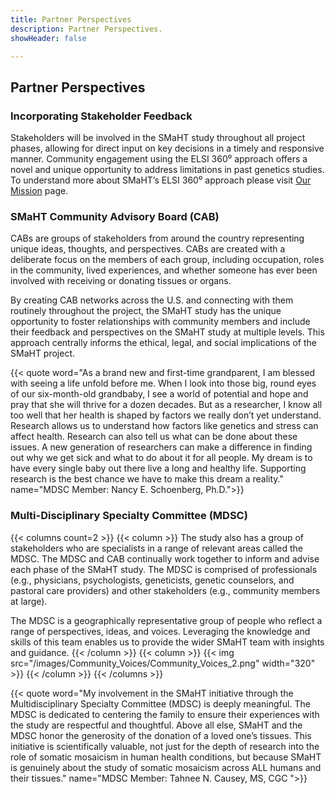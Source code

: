 ```yaml
---
title: Partner Perspectives
description: Partner Perspectives.
showHeader: false

---
```


## Partner Perspectives

### Incorporating Stakeholder Feedback

Stakeholders will be involved in the SMaHT study throughout all project phases, allowing for direct input on key decisions in a timely and responsive manner. Community engagement using the ELSI 360⁰ approach offers a novel and unique opportunity to address limitations in past genetics studies. To understand more about SMaHT’s ELSI 360⁰ approach please visit [Our Mission](/our-mission/) page.

### SMaHT Community Advisory Board (CAB)

CABs are groups of stakeholders from around the country representing unique ideas, thoughts, and perspectives. CABs are created with a deliberate focus on the members of each group, including occupation, roles in the community, lived experiences, and whether someone has ever been involved with receiving or donating tissues or organs.

By creating CAB networks across the U.S. and connecting with them routinely throughout the project, the SMaHT study has the unique opportunity to foster relationships with community members and include their feedback and perspectives on the SMaHT study at multiple levels. This approach centrally informs the ethical, legal, and social implications of the SMaHT project.

{{< quote word="As a brand new and first-time grandparent, I am blessed with seeing a life unfold before me. When I look into those big, round eyes of our six-month-old grandbaby, I see a world of potential and hope and pray that she will thrive for a dozen decades. But as a researcher, I know all too well that her health is shaped by factors we really don’t yet understand. Research allows us to understand how factors like genetics and stress can affect health. Research can also tell us what can be done about these issues. A new generation of researchers can make a difference in finding out why we get sick and what to do about it for all people. My dream is to have every single baby out there live a long and healthy life. Supporting research is the best chance we have to make this dream a reality." name="MDSC Member: Nancy E. Schoenberg, Ph.D.">}}

### Multi-Disciplinary Specialty Committee (MDSC)

{{< columns count=2 >}}
{{< column >}}
The study also has a group of stakeholders who are specialists in a range of relevant areas called the MDSC. The MDSC and CAB continually work together to inform and advise each phase of the SMaHT study. The MDSC is comprised of professionals (e.g., physicians, psychologists, geneticists, genetic counselors, and pastoral care providers) and other stakeholders (e.g., community members at large).

The MDSC is a geographically representative group of people who reflect a range of perspectives, ideas, and voices. Leveraging the knowledge and skills of this team enables us to provide the wider SMaHT team with insights and guidance.
{{< /column >}}
{{< column >}}
{{< img src="/images/Community_Voices/Community_Voices_2.png" width="320" >}}
{{< /column >}}
{{< /columns >}}


{{< quote word="My involvement in the SMaHT initiative through the Multidisciplinary Specialty Committee (MDSC) is deeply meaningful. The MDSC is dedicated to centering the family to ensure their experiences with the study are respectful and thoughtful. Above all else, SMaHT and the MDSC honor the generosity of the donation of a loved one’s tissues. This initiative is scientifically valuable, not just for the depth of research into the role of somatic mosaicism in human health conditions, but because SMaHT is genuinely about the study of somatic mosaicism across ALL humans and their tissues." name="MDSC Member: Tahnee N. Causey, MS, CGC ">}}
